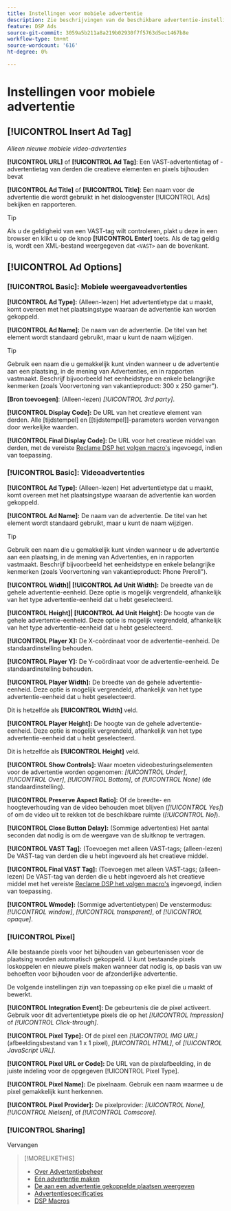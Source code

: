 ```yaml
---
title: Instellingen voor mobiele advertentie
description: Zie beschrijvingen van de beschikbare advertentie-instellingen voor mobiele advertenties.
feature: DSP Ads
source-git-commit: 3059a5b211a8a219b02930f7f5763d5ec1467b8e
workflow-type: tm+mt
source-wordcount: '616'
ht-degree: 0%

---
```


# Instellingen voor mobiele advertentie

## [!UICONTROL Insert Ad Tag]

*Alleen nieuwe mobiele video-advertenties*

**[!UICONTROL URL]** of **[!UICONTROL Ad Tag]**: Een VAST-advertentietag of -advertentietag van derden die creatieve elementen en pixels bijhouden bevat

**[!UICONTROL Ad Title]** of **[!UICONTROL Title]**: Een naam voor de advertentie die wordt gebruikt in het dialoogvenster [!UICONTROL Ads] bekijken en rapporteren.

>[!TIP]
>
> Als u de geldigheid van een VAST-tag wilt controleren, plakt u deze in een browser en klikt u op de knop **[!UICONTROL Enter]** toets. Als de tag geldig is, wordt een XML-bestand weergegeven dat `<VAST>` aan de bovenkant.

## [!UICONTROL Ad Options]

### [!UICONTROL Basic]: Mobiele weergaveadvertenties

**[!UICONTROL Ad Type]:** (Alleen-lezen) Het advertentietype dat u maakt, komt overeen met het plaatsingstype waaraan de advertentie kan worden gekoppeld.

**[!UICONTROL Ad Name]:** De naam van de advertentie. De titel van het element wordt standaard gebruikt, maar u kunt de naam wijzigen.

>[!TIP]
>
> Gebruik een naam die u gemakkelijk kunt vinden wanneer u de advertentie aan een plaatsing, in de mening van Advertenties, en in rapporten vastmaakt. Beschrijf bijvoorbeeld het eenheidstype en enkele belangrijke kenmerken (zoals Voorvertoning van vakantieproduct: 300 x 250 gamer&quot;).

**\[Bron toevoegen\]**: (Alleen-lezen) *[!UICONTROL 3rd party]*.

**[!UICONTROL Display Code]:** De URL van het creatieve element van derden. Alle [tijdstempel] en [[tijdstempel]]-parameters worden vervangen door werkelijke waarden.

**[!UICONTROL Final Display Code]:** De URL voor het creatieve middel van derden, met de vereiste [Reclame DSP het volgen macro&#39;s](/help/dsp/campaign-management/macros.md) ingevoegd, indien van toepassing.

### [!UICONTROL Basic]: Videoadvertenties

**[!UICONTROL Ad Type]:** (Alleen-lezen) Het advertentietype dat u maakt, komt overeen met het plaatsingstype waaraan de advertentie kan worden gekoppeld.

**[!UICONTROL Ad Name]:** De naam van de advertentie. De titel van het element wordt standaard gebruikt, maar u kunt de naam wijzigen.

>[!TIP]
>
> Gebruik een naam die u gemakkelijk kunt vinden wanneer u de advertentie aan een plaatsing, in de mening van Advertenties, en in rapporten vastmaakt. Beschrijf bijvoorbeeld het eenheidstype en enkele belangrijke kenmerken (zoals Voorvertoning van vakantieproduct: Phone Preroll&quot;).

**[!UICONTROL Width]| [!UICONTROL Ad Unit Width]:** De breedte van de gehele advertentie-eenheid. Deze optie is mogelijk vergrendeld, afhankelijk van het type advertentie-eenheid dat u hebt geselecteerd.

**[!UICONTROL Height]| [!UICONTROL Ad Unit Height]:** De hoogte van de gehele advertentie-eenheid. Deze optie is mogelijk vergrendeld, afhankelijk van het type advertentie-eenheid dat u hebt geselecteerd.

**[!UICONTROL Player X]:** De X-coördinaat voor de advertentie-eenheid. De standaardinstelling behouden.

**[!UICONTROL Player Y]:** De Y-coördinaat voor de advertentie-eenheid. De standaardinstelling behouden.

**[!UICONTROL Player Width]:** De breedte van de gehele advertentie-eenheid. Deze optie is mogelijk vergrendeld, afhankelijk van het type advertentie-eenheid dat u hebt geselecteerd.

Dit is hetzelfde als **[!UICONTROL Width]** veld.

**[!UICONTROL Player Height]:** De hoogte van de gehele advertentie-eenheid. Deze optie is mogelijk vergrendeld, afhankelijk van het type advertentie-eenheid dat u hebt geselecteerd.

Dit is hetzelfde als **[!UICONTROL Height]** veld.

**[!UICONTROL Show Controls]:** Waar moeten videobesturingselementen voor de advertentie worden opgenomen: *[!UICONTROL Under]*, *[!UICONTROL Over]*, *[!UICONTROL Bottom]*, of *[!UICONTROL None]* (de standaardinstelling).

**[!UICONTROL Preserve Aspect Ratio]:** Of de breedte- en hoogteverhouding van de video behouden moet blijven (*[!UICONTROL Yes]*) of om de video uit te rekken tot de beschikbare ruimte (*[!UICONTROL No]*).

**[!UICONTROL Close Button Delay]:** (Sommige advertenties) Het aantal seconden dat nodig is om de weergave van de sluitknop te vertragen.

**[!UICONTROL VAST Tag]:** (Toevoegen met alleen VAST-tags; (alleen-lezen) De VAST-tag van derden die u hebt ingevoerd als het creatieve middel.

**[!UICONTROL Final VAST Tag]:** (Toevoegen met alleen VAST-tags; (alleen-lezen) De VAST-tag van derden die u hebt ingevoerd als het creatieve middel met het vereiste [Reclame DSP het volgen macro&#39;s](/help/dsp/campaign-management/macros.md) ingevoegd, indien van toepassing.

**[!UICONTROL Wmode]:** (Sommige advertentietypen) De venstermodus: *[!UICONTROL window]*, *[!UICONTROL transparent]*, of *[!UICONTROL opaque]*.

### [!UICONTROL Pixel]

Alle bestaande pixels voor het bijhouden van gebeurtenissen voor de plaatsing worden automatisch gekoppeld. U kunt bestaande pixels loskoppelen en nieuwe pixels maken wanneer dat nodig is, op basis van uw behoeften voor bijhouden voor de afzonderlijke advertentie.

De volgende instellingen zijn van toepassing op elke pixel die u maakt of bewerkt.

**[!UICONTROL Integration Event]:** De gebeurtenis die de pixel activeert. Gebruik voor dit advertentietype pixels die op het *[!UICONTROL Impression]* of *[!UICONTROL Click-through]*.

**[!UICONTROL Pixel Type]:** Of de pixel een *[!UICONTROL IMG URL]* (afbeeldingsbestand van 1 x 1 pixel), *[!UICONTROL HTML]*, of *[!UICONTROL JavaScript URL]*.

**[!UICONTROL Pixel URL or Code]:** De URL van de pixelafbeelding, in de juiste indeling voor de opgegeven [!UICONTROL Pixel Type].

**[!UICONTROL Pixel Name]:** De pixelnaam. Gebruik een naam waarmee u de pixel gemakkelijk kunt herkennen.

**[!UICONTROL Pixel Provider]:** De pixelprovider: *[!UICONTROL None]*, *[!UICONTROL Nielsen]*, of *[!UICONTROL Comscore]*.

### [!UICONTROL Sharing]

Vervangen

>[!MORELIKETHIS]
>
>* [Over Advertentiebeheer](ad-about.md)
>* [Eén advertentie maken](ad-create.md)
>* [De aan een advertentie gekoppelde plaatsen weergeven](/help/dsp/campaign-management/ads/ad-list-placements.md)
>* [Advertentiespecificaties](ad-specs.md)
>* [DSP Macros](/help/dsp/campaign-management/macros.md)

